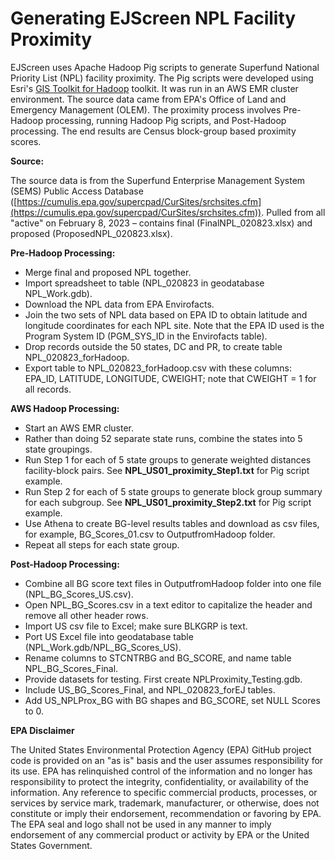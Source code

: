 # **Generating EJScreen NPL Facility Proximity**

EJScreen uses Apache Hadoop Pig scripts to generate Superfund National Priority List (NPL) facility proximity. The Pig scripts were developed using Esri's [GIS Toolkit for Hadoop](https://esri.github.io/gis-tools-for-hadoop/) toolkit. It was run in an AWS EMR cluster environment. The source data came from EPA's Office of Land and Emergency Management (OLEM). The proximity process involves Pre-Hadoop processing, running Hadoop Pig scripts, and Post-Hadoop processing. The end results are Census block-group based proximity scores.

**Source:**

The source data is from the Superfund Enterprise Management System (SEMS) Public Access Database ([https://cumulis.epa.gov/supercpad/CurSites/srchsites.cfm](https://cumulis.epa.gov/supercpad/CurSites/srchsites.cfm)). Pulled from all "active" on February 8, 2023 – contains final (FinalNPL\_020823.xlsx) and proposed (ProposedNPL\_020823.xlsx).

**Pre-Hadoop Processing:**

- Merge final and proposed NPL together.
- Import spreadsheet to table (NPL\_020823 in geodatabase NPL\_Work.gdb).
- Download the NPL data from EPA Envirofacts.
- Join the two sets of NPL data based on EPA ID to obtain latitude and longitude coordinates for each NPL site. Note that the EPA ID used is the Program System ID (PGM\_SYS\_ID in the Envirofacts table).
- Drop records outside the 50 states, DC and PR, to create table NPL\_020823\_forHadoop.
- Export table to NPL\_020823\_forHadoop.csv with these columns: EPA\_ID, LATITUDE, LONGITUDE, CWEIGHT; note that CWEIGHT = 1 for all records.

**AWS Hadoop Processing:**

- Start an AWS EMR cluster.
- Rather than doing 52 separate state runs, combine the states into 5 state groupings.
- Run Step 1 for each of 5 state groups to generate weighted distances facility-block pairs. See **NPL\_US01\_proximity\_Step1.txt** for Pig script example.
- Run Step 2 for each of 5 state groups to generate block group summary for each subgroup. See **NPL\_US01\_proximity\_Step2.txt** for Pig script example.
- Use Athena to create BG-level results tables and download as csv files, for example, BG\_Scores\_01.csv to OutputfromHadoop folder.
- Repeat all steps for each state group.

**Post-Hadoop Processing:**

- Combine all BG score text files in OutputfromHadoop folder into one file (NPL\_BG\_Scores\_US.csv).
- Open NPL_BG_Scores.csv in a text editor to capitalize the header and remove all other header rows. 
- Import US csv file to Excel; make sure BLKGRP is text.
- Port US Excel file into geodatabase table (NPL\_Work.gdb/NPL\_BG\_Scores\_US).
- Rename columns to STCNTRBG and BG\_SCORE, and name table NPL\_BG\_Scores\_Final.
- Provide datasets for testing. First create NPLProximity\_Testing.gdb.
- Include US\_BG\_Scores\_Final, and NPL\_020823\_forEJ tables.
- Add US\_NPLProx\_BG with BG shapes and BG\_SCORE, set NULL Scores to 0.

**EPA Disclaimer**

The United States Environmental Protection Agency (EPA) GitHub project code is provided on an "as is" basis and the user assumes responsibility for its use. EPA has relinquished control of the information and no longer has responsibility to protect the integrity, confidentiality, or availability of the information. Any reference to specific commercial products, processes, or services by service mark, trademark, manufacturer, or otherwise, does not constitute or imply their endorsement, recommendation or favoring by EPA. The EPA seal and logo shall not be used in any manner to imply endorsement of any commercial product or activity by EPA or the United States Government.
